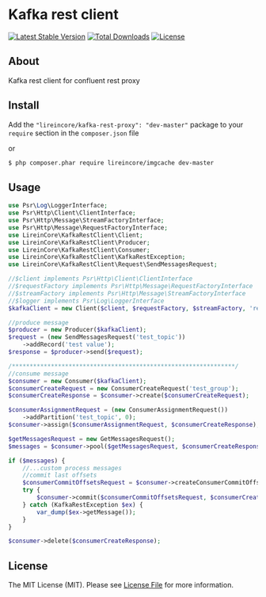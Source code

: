 # Kafka rest client

[![Latest Stable Version](https://poser.pugx.org/lireincore/imgcache/v/stable)](https://packagist.org/packages/lireincore/imgcache)
[![Total Downloads](https://poser.pugx.org/lireincore/imgcache/downloads)](https://packagist.org/packages/lireincore/imgcache)
[![License](https://poser.pugx.org/lireincore/imgcache/license)](https://packagist.org/packages/lireincore/imgcache)

## About

Kafka rest client for confluent rest proxy

## Install

Add the `"lireincore/kafka-rest-proxy": "dev-master"` package to your `require` section in the `composer.json` file

or

``` bash
$ php composer.phar require lireincore/imgcache dev-master
```

## Usage

```php
use Psr\Log\LoggerInterface;
use Psr\Http\Client\ClientInterface;
use Psr\Http\Message\StreamFactoryInterface;
use Psr\Http\Message\RequestFactoryInterface;
use LireinCore\KafkaRestClient\Client;
use LireinCore\KafkaRestClient\Producer;
use LireinCore\KafkaRestClient\Consumer;
use LireinCore\KafkaRestClient\KafkaRestException;
use LireinCore\KafkaRestClient\Request\SendMessagesRequest;

//$client implements Psr\Http\Client\ClientInterface
//$requestFactory implements Psr\Http\Message\RequestFactoryInterface
//$streamFactory implements Psr\Http\Message\StreamFactoryInterface
//$logger implements Psr\Log\LoggerInterface
$kafkaClient = new Client($client, $requestFactory, $streamFactory, 'rest-host:8082', null, $logger);

//produce message
$producer = new Producer($kafkaClient);
$request = (new SendMessagesRequest('test_topic'))
    ->addRecord('test value');
$response = $producer->send($request);

/***************************************************************/
//consume message
$consumer = new Consumer($kafkaClient);
$consumerCreateRequest = new ConsumerCreateRequest('test_group');
$consumerCreateResponse = $consumer->create($consumerCreateRequest);

$consumerAssignmentRequest = (new ConsumerAssignmentRequest())
    ->addPartition('test_topic', 0);
$consumer->assign($consumerAssignmentRequest, $consumerCreateResponse);

$getMessagesRequest = new GetMessagesRequest();
$messages = $consumer->pool($getMessagesRequest, $consumerCreateResponse);

if ($messages) {
    //...custom process messages
    //commit last offsets
    $consumerCommitOffsetsRequest = $consumer->createConsumerCommitOffsetsRequest($messages);
    try {
        $consumer->commit($consumerCommitOffsetsRequest, $consumerCreateResponse);
    } catch (KafkaRestException $ex) {
        var_dump($ex->getMessage());
    }
}

$consumer->delete($consumerCreateResponse);
```

## License

The MIT License (MIT). Please see [License File](LICENSE) for more information.